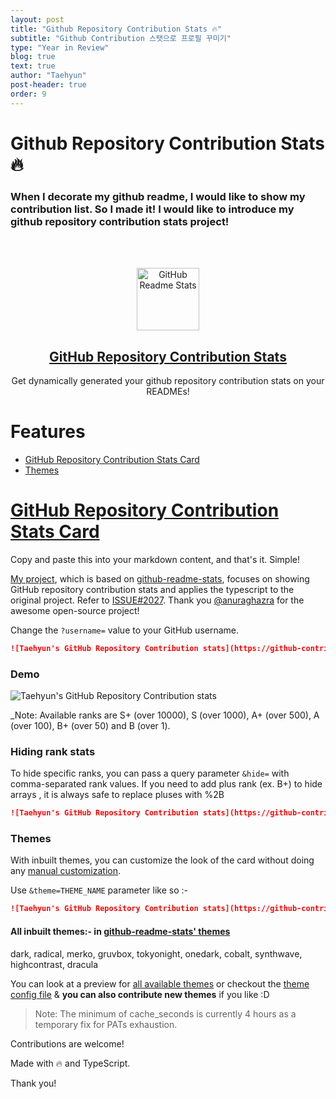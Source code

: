 ```yaml
---
layout: post
title: "Github Repository Contribution Stats 🔥"
subtitle: "Github Contribution 스탯으로 프로필 꾸미기"
type: "Year in Review"
blog: true
text: true
author: "Taehyun"
post-header: true
order: 9
---
```


# Github Repository Contribution Stats 🔥

### When I decorate my github readme, I would like to show my contribution list. So I made it! I would like to introduce my github repository contribution stats project!

<br/>
<br/>

<p align="center">
 <img width="100px" src="https://res.cloudinary.com/anuraghazra/image/upload/v1594908242/logo_ccswme.svg" align="center" alt="GitHub Readme Stats" />
 <a href="https://github.com/HwangTaehyun/github-contributor-stats"><h2 align="center">GitHub Repository Contribution Stats</h2></a>
 <p align="center">Get dynamically generated your github repository contribution stats on your READMEs!</p>
</p>

# Features

- [GitHub Repository Contribution Stats Card](#github-contributor-stats-card)
- [Themes](#themes)

# [GitHub Repository Contribution Stats Card](https://github.com/HwangTaehyun/github-contributor-stats)

Copy and paste this into your markdown content, and that's it. Simple!

[My project](https://github.com/HwangTaehyun/github-contributor-stats), which is based on [github-readme-stats](https://github.com/anuraghazra/github-readme-stats), focuses on showing GitHub repository contribution stats and applies the typescript to the original project. Refer to [ISSUE#2027](https://github.com/anuraghazra/github-readme-stats/issues/2027). Thank you [@anuraghazra](https://github.com/anuraghazra) for the awesome open-source project!

Change the `?username=` value to your GitHub username.

```md
![Taehyun's GitHub Repository Contribution stats](https://github-contributor-stats.vercel.app/api?username=HwangTaehyun)
```

### Demo

![Taehyun's GitHub Repository Contribution stats](https://github-contributor-stats.vercel.app/api?username=HwangTaehyun&hide=B)

\_Note: Available ranks are S+ (over 10000), S (over 1000), A+ (over 500), A (over 100), B+ (over 50) and B (over 1).

### Hiding rank stats

To hide specific ranks, you can pass a query parameter `&hide=` with comma-separated rank values. If you need to add plus rank (ex. B+) to hide arrays , it is always safe to replace pluses with %2B

```md
![Taehyun's GitHub Repository Contribution stats](https://github-contributor-stats.vercel.app/api?username=HwangTaehyun&hide=B,B%2B)
```

### Themes

With inbuilt themes, you can customize the look of the card without doing any [manual customization](#customization).

Use `&theme=THEME_NAME` parameter like so :-

```md
![Taehyun's GitHub Repository Contribution stats](https://github-contributor-stats.vercel.app/api?username=HwangTaehyun&hide=B&theme=default)
```

#### All inbuilt themes:- in <a href="https://github.com/anuraghazra/github-readme-stats">github-readme-stats' themes</a>

dark, radical, merko, gruvbox, tokyonight, onedark, cobalt, synthwave, highcontrast, dracula

You can look at a preview for [all available themes](./themes/README.md) or checkout the [theme config file](./themes/index.js) & **you can also contribute new themes** if you like :D

> Note: The minimum of cache_seconds is currently 4 hours as a temporary fix for PATs exhaustion.

Contributions are welcome!

Made with 🔥 and TypeScript.

Thank you!
